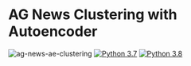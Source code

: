 # AG News Clustering with Autoencoder

![ag-news-ae-clustering](https://github.com/AFAgarap/ag-news-ae-clustering/workflows/ag-news-ae-clustering/badge.svg?branch=master)
[![Python 3.7](https://img.shields.io/badge/python-3.7-blue.svg)](https://www.python.org/downloads/release/python-377/)
[![Python 3.8](https://img.shields.io/badge/python-3.8-blue.svg)](https://www.python.org/downloads/release/python-382/)
